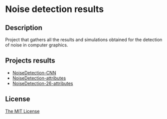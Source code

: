 # Noise detection results

## Description

Project that gathers all the results and simulations obtained for the detection of noise in computer graphics.

## Projects results

- [NoiseDetection-CNN](NoiseDetection-CNN/RESULTS.md)
- [NoiseDetection-attributes](NoiseDetection-attributes/RESULTS.md)
- [NoiseDetection-26-attributes](NoiseDetection-26-attributes/RESULTS.md)

## License

[The MIT License](LICENSE)